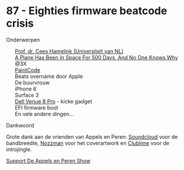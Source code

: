 # 87 - Eighties firmware beatcode crisis

<p>Onderwerpen</p>

<p><ul><a href="http://www.universiteitvannederland.nl/college/wat-moeten-we-doen-als-kranten-oproepen-tot-genocide/">Prof. dr. Cees Hamelink (Universiteit van NL)</a><br />
<a href="http://www.techly.com.au/2014/04/30/plane-space-500-days-one-knows/">A Plane Has Been In Space For 500 Days, And No One Knows Why</a><br />
@3X<br />
<a href="http://www.paintcodeapp.com/">PaintCode</a><br />
Beats overname door Apple<br />
De buurvrouw<br />
iPhone 6<br />
Surface 3<br />
<a href="http://www.dell.com/nl/p/dell-venue-8-pro/pd">Dell Venue 8 Pro</a> - kicke gadget<br />
EFI firmware boot<br />
En vele andere dingen…<br />
</ul>Dankwoord</p>

<p>Grote dank aan de vrienden van Appels en Peren: <a href="http://soundcloud.com/">Soundcloud</a> voor de bandbreedte, <a href="http://www.nozzman.com/">Nozzman</a> voor het coverartwork en <a href="http://twitter.com/#!/clublime">Clublime</a> voor de introjingle. </p><p><a href="https://www.patreon.com/appelsenperenshow" rel="payment">Support De Appels en Peren Show</a></p>